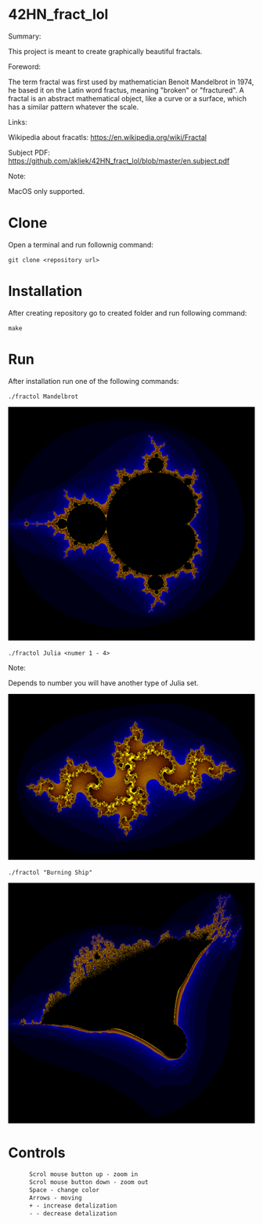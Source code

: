 # 42HN_fract_lol
Summary:

This project is meant to create graphically beautiful fractals.

Foreword:

The term fractal was first used by mathematician Benoit Mandelbrot in 1974, he based it on the Latin word fractus, meaning "broken" or "fractured".
A fractal is an abstract mathematical object, like a curve or a surface, which has a similar pattern whatever the scale.

Links:

Wikipedia about fracatls: https://en.wikipedia.org/wiki/Fractal

Subject PDF: https://github.com/akliek/42HN_fract_lol/blob/master/en.subject.pdf

Note:

MacOS only supported.

# Clone
Open a terminal and run follownig command:
```
git clone <repository url>
```
# Installation
After creating repository go to created folder and run following command:
```
make
```
# Run
After installation run one of the following commands:
```
./fractol Mandelbrot
```
![alt text](https://github.com/akliek/42HN_fract_lol/blob/master/images/Mandelbrot.png?raw=true)
```
./fractol Julia <numer 1 - 4>
```
Note:

Depends to number you will have another type of Julia set.

![alt text](https://github.com/akliek/42HN_fract_lol/blob/master/images/Julia4.png?raw=true)

```
./fractol "Burning Ship"
```
![alt text](https://github.com/akliek/42HN_fract_lol/blob/master/images/Burning%20Ship.png?raw=true)

# Controls
```
      Scrol mouse button up - zoom in
      Scrol mouse button down - zoom out
      Space - change color
      Arrows - moving
      + - increase detalization
      - - decrease detalization
```
